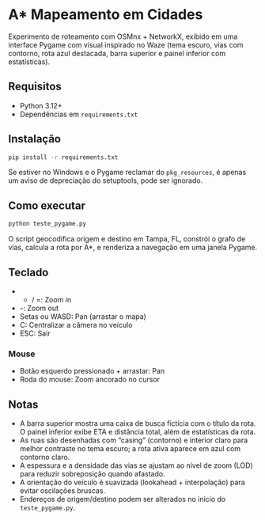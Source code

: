 # A* Mapeamento em Cidades

Experimento de roteamento com OSMnx + NetworkX, exibido em uma interface Pygame com visual inspirado no Waze (tema escuro, vias com contorno, rota azul destacada, barra superior e painel inferior com estatísticas).

## Requisitos

- Python 3.12+
- Dependências em `requirements.txt`

## Instalação

```bash
pip install -r requirements.txt
```

Se estiver no Windows e o Pygame reclamar do `pkg_resources`, é apenas um aviso de depreciação do setuptools, pode ser ignorado.

## Como executar

```bash
python teste_pygame.py
```

O script geocodifica origem e destino em Tampa, FL, constrói o grafo de vias, calcula a rota por A*, e renderiza a navegação em uma janela Pygame.

## Teclado

- + / =: Zoom in
- -: Zoom out
- Setas ou WASD: Pan (arrastar o mapa)
- C: Centralizar a câmera no veículo
- ESC: Sair

### Mouse

- Botão esquerdo pressionado + arrastar: Pan
- Roda do mouse: Zoom ancorado no cursor

## Notas

- A barra superior mostra uma caixa de busca fictícia com o título da rota. O painel inferior exibe ETA e distância total, além de estatísticas da rota.
- As ruas são desenhadas com “casing” (contorno) e interior claro para melhor contraste no tema escuro; a rota ativa aparece em azul com contorno claro.
- A espessura e a densidade das vias se ajustam ao nível de zoom (LOD) para reduzir sobreposição quando afastado.
- A orientação do veículo é suavizada (lookahead + interpolação) para evitar oscilações bruscas.
- Endereços de origem/destino podem ser alterados no início do `teste_pygame.py`.